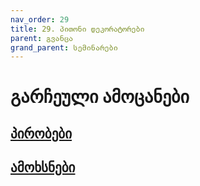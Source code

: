 ```yaml
---
nav_order: 29
title: 29. პითონი დეკორატორები
parent: გვანცა
grand_parent: სემინარები
---
```


# გარჩეული ამოცანები
## [პირობები](https://github.com/freeuni-paradigms/freeuni-paradigms.github.io/blob/master/exercises/python_decorators/exercises.py)
## [ამოხსნები](https://github.com/freeuni-paradigms/freeuni-paradigms.github.io/blob/master/exercises/python_decorators/solutions.py)
